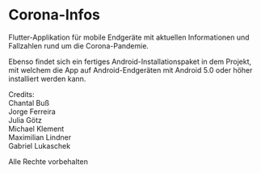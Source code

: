 # Corona-Infos
Flutter-Applikation für mobile Endgeräte mit aktuellen Informationen und Fallzahlen rund um die Corona-Pandemie.

Ebenso findet sich ein fertiges Android-Installationspaket in dem Projekt, mit welchem die App auf Android-Endgeräten mit Android 5.0 oder höher installiert werden kann.

Credits:<br>
Chantal Buß<br>
Jorge Ferreira<br>
Julia Götz<br>
Michael Klement<br>
Maximilian Lindner<br>
Gabriel Lukaschek<br>

Alle Rechte vorbehalten
